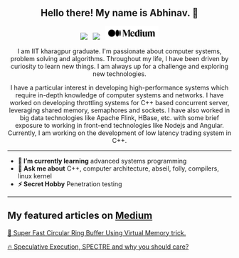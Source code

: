 <h2 align="center">Hello there! My name is Abhinav. 👋</h2>
<p align='center'>
 <a href="https://www.instagram.com/abhinav_agrwal/"><img height="30" src="https://github.com/stephenajulu/WaylonWalker/blob/main/icon/instagram.jpg?raw=true"></a>&nbsp;&nbsp;
<a href="https://www.linkedin.com/in/abhinav007/"><img height="30" src="https://github.com/stephenajulu/WaylonWalker/blob/main/icon/linkedin.png?raw=true"></a>&nbsp;&nbsp;
<a href="https://abhinavag.medium.com/"><img height="30" src="https://github.com/Medium/medium-logos/blob/master/01_Logo/01_Black/PNG/RGB/Medium-Logo-Black-RGB%401x.png?raw=true"></a>
</p>
<div align='center'>
 

</div>


<p align="center">I am IIT kharagpur graduate. I'm passionate about computer systems, problem solving and algorithms. Throughout my life, I have been driven by curiosity to learn new things. I am always up for a challenge and exploring new technologies. 

</p>

<p align="center">
I have a particular interest in developing high-performance systems which require in-depth knowledge of computer systems and networks. I have worked on developing throttling systems for C++ based concurrent server, leveraging shared memory, semaphores and sockets. I have also worked in big data technologies like Apache Flink, HBase, etc. with some brief exposure to working in front-end technologies like Nodejs and Angular. Currently, I am working on the development of low latency trading system in C++.
</p>

------------------------------------------------------------------------------------------------------------------------------------------------------------------------------
* **🌱 I’m currently learning** advanced systems programming
* **💬 Ask me about** C++, computer architecture, abseil, folly, compilers, linux kernel
* **⚡ Secret Hobby** Penetration testing
------------------------------------------------------------------------------------------------------------------------------------------------------------------------------

## My featured articles on <a href="https://abhinavag.medium.com/">Medium</a>
[🚀 Super Fast Circular Ring Buffer Using Virtual Memory trick.](https://abhinavag.medium.com/a-fast-circular-ring-buffer-4d102ef4d4a3)

[🔥 Speculative Execution, SPECTRE and why you should care?](https://abhinavag.medium.com/speculative-execution-and-why-you-should-care-8a930c612ddd)


<!-- https://raw.githubusercontent.com/jyotsnatiwary/jyotsnatiwary/master/README.md>
